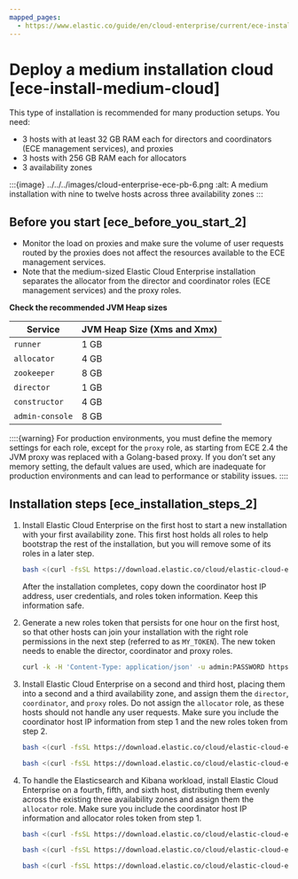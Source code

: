 ```yaml
---
mapped_pages:
  - https://www.elastic.co/guide/en/cloud-enterprise/current/ece-install-medium-cloud.html
---
```


# Deploy a medium installation cloud [ece-install-medium-cloud]

This type of installation is recommended for many production setups. You need:

* 3 hosts with at least 32 GB RAM each for directors and coordinators (ECE management services), and proxies
* 3 hosts with 256 GB RAM each for allocators
* 3 availability zones

:::{image} ../../../images/cloud-enterprise-ece-pb-6.png
:alt: A medium installation with nine to twelve hosts across three availability zones
:::


## Before you start [ece_before_you_start_2]

* Monitor the load on proxies and make sure the volume of user requests routed by the proxies does not affect the resources available to the ECE management services.
* Note that the medium-sized Elastic Cloud Enterprise installation separates the allocator from the director and coordinator roles (ECE management services) and the proxy roles.

**Check the recommended JVM Heap sizes**

| Service | JVM Heap Size (Xms and Xmx) |
| --- | --- |
| `runner` | 1 GB |
| `allocator` | 4 GB |
| `zookeeper` | 8 GB |
| `director` | 1 GB |
| `constructor` | 4 GB |
| `admin-console` | 8 GB |

::::{warning}
For production environments, you must define the memory settings for each role, except for the `proxy` role, as starting from ECE 2.4 the JVM proxy was replaced with a Golang-based proxy. If you don’t set any memory setting, the default values are used, which are inadequate for production environments and can lead to performance or stability issues.
::::



## Installation steps [ece_installation_steps_2]

1. Install Elastic Cloud Enterprise on the first host to start a new installation with your first availability zone. This first host holds all roles to help bootstrap the rest of the installation, but you will remove some of its roles in a later step.

    ```sh
    bash <(curl -fsSL https://download.elastic.co/cloud/elastic-cloud-enterprise.sh) install --availability-zone MY_ZONE-1 --memory-settings '{"runner":{"xms":"1G","xmx":"1G"},"allocator":{"xms":"4G","xmx":"4G"},"zookeeper":{"xms":"8G","xmx":"8G"},"director":{"xms":"1G","xmx":"1G"},"constructor":{"xms":"4G","xmx":"4G"},"admin-console":{"xms":"8G","xmx":"8G"}}'
    ```

    After the installation completes, copy down the coordinator host IP address, user credentials, and roles token information. Keep this information safe.

2. Generate a new roles token that persists for one hour on the first host, so that other hosts can join your installation with the right role permissions in the next step (referred to as `MY_TOKEN`). The new token needs to enable the director, coordinator and proxy roles.

    ```sh
    curl -k -H 'Content-Type: application/json' -u admin:PASSWORD https://localhost:12443/api/v1/platform/configuration/security/enrollment-tokens -d '{ "persistent": false, "roles": ["director", "coordinator", "proxy"] }'
    ```

3. Install Elastic Cloud Enterprise on a second and third host, placing them into a second and a third availability zone, and assign them the `director`, `coordinator`, and `proxy` roles. Do not assign the `allocator` role, as these hosts should not handle any user requests. Make sure you include the coordinator host IP information from step 1 and the new roles token from step 2.

    ```sh
    bash <(curl -fsSL https://download.elastic.co/cloud/elastic-cloud-enterprise.sh) install --coordinator-host HOST_IP --roles-token 'MY_TOKEN' --roles "director,coordinator,proxy" --availability-zone MY_ZONE-2 --memory-settings '{"runner":{"xms":"1G","xmx":"1G"},"zookeeper":{"xms":"8G","xmx":"8G"},"director":{"xms":"1G","xmx":"1G"},"constructor":{"xms":"4G","xmx":"4G"},"admin-console":{"xms":"8G","xmx":"8G"}}'
    ```

    ```sh
    bash <(curl -fsSL https://download.elastic.co/cloud/elastic-cloud-enterprise.sh) install --coordinator-host HOST_IP --roles-token 'MY_TOKEN' --roles "director,coordinator,proxy" --availability-zone MY_ZONE-3 --memory-settings '{"runner":{"xms":"1G","xmx":"1G"},"zookeeper":{"xms":"8G","xmx":"8G"},"director":{"xms":"1G","xmx":"1G"},"constructor":{"xms":"4G","xmx":"4G"},"admin-console":{"xms":"8G","xmx":"8G"}}'
    ```

4. To handle the Elasticsearch and Kibana workload, install Elastic Cloud Enterprise on a fourth, fifth, and sixth host, distributing them evenly across the existing three availability zones and assign them the `allocator` role. Make sure you include the coordinator host IP information and allocator roles token from step 1.

    ```sh
    bash <(curl -fsSL https://download.elastic.co/cloud/elastic-cloud-enterprise.sh) install --coordinator-host HOST_IP --roles-token 'ALLOCATOR_TOKEN' --roles "allocator" --availability-zone MY_ZONE-1 --memory-settings '{"runner":{"xms":"1G","xmx":"1G"},"allocator":{"xms":"4G","xmx":"4G"}}'

    bash <(curl -fsSL https://download.elastic.co/cloud/elastic-cloud-enterprise.sh) install --coordinator-host HOST_IP --roles-token 'ALLOCATOR_TOKEN' --roles "allocator" --availability-zone MY_ZONE-2 --memory-settings '{"runner":{"xms":"1G","xmx":"1G"},"allocator":{"xms":"4G","xmx":"4G"}}'

    bash <(curl -fsSL https://download.elastic.co/cloud/elastic-cloud-enterprise.sh) install --coordinator-host HOST_IP --roles-token 'ALLOCATOR_TOKEN' --roles "allocator" --availability-zone MY_ZONE-3 --memory-settings '{"runner":{"xms":"1G","xmx":"1G"},"allocator":{"xms":"4G","xmx":"4G"}}'
    ```
